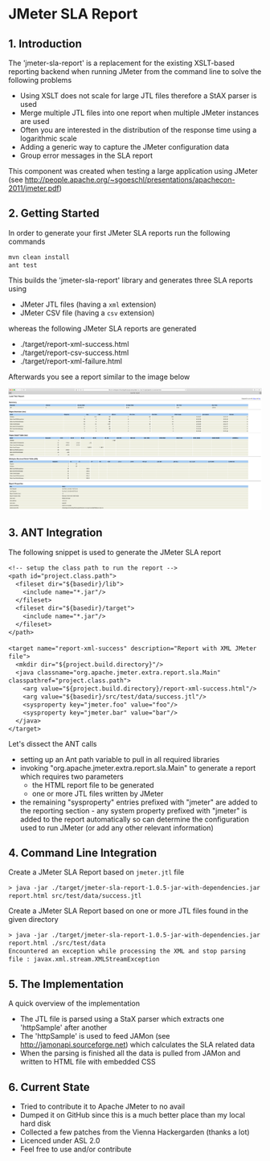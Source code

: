 # JMeter SLA Report

## 1. Introduction 

The 'jmeter-sla-report' is a replacement for the existing XSLT-based reporting backend when running JMeter from the command line to solve the following problems

* Using XSLT does not scale for large JTL files therefore a StAX parser is used
* Merge multiple JTL files into one report when multiple JMeter instances are used
* Often you are interested in the distribution of the response time using a logarithmic scale
* Adding a generic way to capture the JMeter configuration data
* Group error messages in the SLA report

This component was created when testing a large application using JMeter (see http://people.apache.org/~sgoeschl/presentations/apachecon-2011/jmeter.pdf)

## 2. Getting Started

In order to generate your first JMeter SLA reports run the following commands

```
mvn clean install
ant test
```

This builds the 'jmeter-sla-report' library and generates three SLA reports using

* JMeter JTL files (having a `xml` extension)
* JMeter CSV file (having a `csv` extension)

whereas the following JMeter SLA reports are generated

* ./target/report-xml-success.html
* ./target/report-csv-success.html
* ./target/report-xml-failure.html

Afterwards you see a report similar to the image below

![JMeter HTML Report](./src/site/images/access-log-sla-report.png "HTML Report")

## 3. ANT Integration

The following snippet is used to generate the JMeter SLA report

```
<!-- setup the class path to run the report -->
<path id="project.class.path">
  <fileset dir="${basedir}/lib">
    <include name="*.jar"/>
  </fileset>    
  <fileset dir="${basedir}/target">
    <include name="*.jar"/>
  </fileset>        
</path>       

<target name="report-xml-success" description="Report with XML JMeter file">
  <mkdir dir="${project.build.directory}"/>
  <java classname="org.apache.jmeter.extra.report.sla.Main" classpathref="project.class.path">
    <arg value="${project.build.directory}/report-xml-success.html"/>        
    <arg value="${basedir}/src/test/data/success.jtl"/>
    <sysproperty key="jmeter.foo" value="foo"/>
    <sysproperty key="jmeter.bar" value="bar"/>
  </java>        
</target>  
```

Let's dissect the ANT calls

* setting up an Ant path variable to pull in all required libraries
* invoking "org.apache.jmeter.extra.report.sla.Main" to generate a report which requires two parameters
   * the HTML report file to be generated
   * one or more JTL files written by JMeter
* the remaining "sysproperty" entries prefixed with "jmeter" are added to the reporting section - any system property prefixed with "jmeter" is added to the report automatically so can determine the configuration used to run JMeter (or add any other relevant information)

## 4. Command Line Integration

Create a JMeter SLA Report based on `jmeter.jtl` file 

```
> java -jar ./target/jmeter-sla-report-1.0.5-jar-with-dependencies.jar report.html src/test/data/success.jtl
```

Create a JMeter SLA Report based on one or more JTL files found in the given directory

```
> java -jar ./target/jmeter-sla-report-1.0.5-jar-with-dependencies.jar report.html ./src/test/data
Encountered an exception while processing the XML and stop parsing file : javax.xml.stream.XMLStreamException
```

## 5. The Implementation

A quick overview of the implementation

* The JTL file is parsed using a StaX parser which extracts one 'httpSample' after another
* The 'httpSample' is used to feed JAMon (see http://jamonapi.sourceforge.net) which calculates the SLA related data
* When the parsing is finished all the data is pulled from JAMon and written to HTML file with embedded CSS

## 6. Current State

* Tried to contribute it to Apache JMeter to no avail
* Dumped it on GitHub since this is a much better place than my local hard disk
* Collected a few patches from the Vienna Hackergarden (thanks a lot)
* Licenced under ASL 2.0
* Feel free to use and/or contribute



